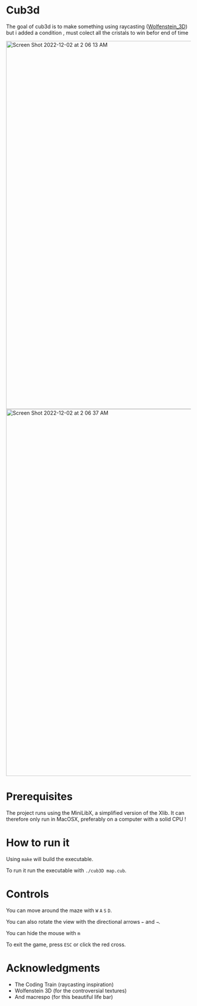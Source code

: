 # Cub3d

The goal of cub3d is to make something using raycasting ([Wolfenstein_3D](https://fr.wikipedia.org/wiki/Wolfenstein_3D))
but i added a condition , must colect all the cristals to win befor end of time

<img width="1004" alt="Screen Shot 2022-12-02 at 2 06 13 AM" src="https://user-images.githubusercontent.com/65908703/205191840-e5063e6d-2da1-4707-b925-632957f7f523.png">

<img width="1001" alt="Screen Shot 2022-12-02 at 2 06 37 AM" src="https://user-images.githubusercontent.com/65908703/205191856-7165f325-49e1-4410-9745-fb8edf51da9b.png">

# Prerequisites

The project runs using the MiniLibX, a simplified version of the Xlib. It can therefore only run in MacOSX, preferably on a computer with a solid CPU !

# How to run it

Using `make` will build the executable.

To run it  run the executable with `./cub3D map.cub`.

# Controls

You can move around the maze with `W` `A` `S` `D`.

You can also rotate the view with the directional arrows `←` and `→`.

You can hide the mouse with `m`

To exit the game, press `ESC` or click the red cross.

# Acknowledgments

* The Coding Train (raycasting inspiration)
* Wolfenstein 3D (for the controversial textures)
* And macrespo (for this beautiful life bar)
